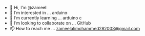 - 👋 Hi, I’m @zameel
- 👀 I’m interested in ... arduino
- 🌱 I’m currently learning ... arduino c
- 💞️ I’m looking to collaborate on ... GitHub
- 📫 How to reach me ... zameelalimohammed282003@gmail.com

<!---
zameel28/zameel28 is a ✨ special ✨ repository because its `README.md` (this file) appears on your GitHub profile.
You can click the Preview link to take a look at your changes.
--->

